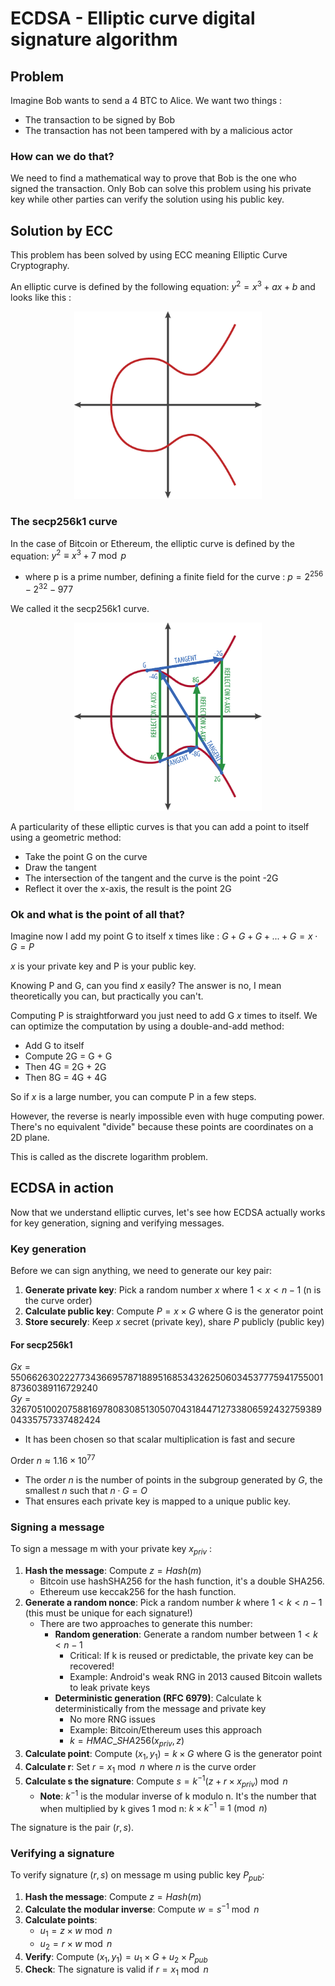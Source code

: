 # ECDSA - Elliptic curve digital signature algorithm
## Problem
Imagine Bob wants to send a 4 BTC to Alice. 
We want two things :
- The transaction to be signed by Bob
- The transaction has not been tampered with by a malicious actor

### How can we do that?

We need to find a mathematical way to prove that Bob is the one who signed the transaction.
Only Bob can solve this problem using his private key while other parties can verify the solution using his public key.

## Solution by ECC
This problem has been solved by using ECC meaning Elliptic Curve Cryptography.

An elliptic curve is defined by the following equation: $`y^2 = x^3 + ax + b`$ and looks like this :

<div style="text-align: center;">
  <img src="images/elliptic-curve.png" alt="Elliptic Curve" width="300"/>
</div>


### The secp256k1 curve
In the case of Bitcoin or Ethereum, the elliptic curve is defined by the equation: $`y^2 \equiv x^3 + 7 \bmod p`$ <br/>
- where p is a prime number, defining a finite field for the curve :  $`p = 2^{256} - 2^{32} - 977`$ <br/>


We called it the secp256k1 curve.

<div style="text-align: center;">
  <img src="images/elliptic-curve-2.png" alt="Elliptic Curve" width="300"/>
</div>

A particularity of these elliptic curves is that you can add a point to itself using a geometric method:
- Take the point G on the curve
- Draw the tangent
- The intersection of the tangent and the curve is the point -2G
- Reflect it over the x-axis, the result is the point 2G

### Ok and what is the point of all that?

Imagine now I add my point G to itself x times like : $`G + G + G + ... + G = x \cdot G = P`$

$`x`$ is your private key and P is your public key.

Knowing P and G, can you find $`x`$ easily? 
The answer is no, I mean theoretically you can, but practically you can't.

Computing P is straightforward you just need to add G $`x`$ times to itself.
We can optimize the computation by using a double-and-add method: 

- Add G to itself
- Compute 2G = G + G
- Then 4G = 2G + 2G
- Then 8G = 4G + 4G

So if $`x`$ is a large number, you can compute P in a few steps.

However, the reverse is nearly impossible even with huge computing power. There's no equivalent "divide" because these points are coordinates on a 2D plane.

This is called as the discrete logarithm problem.

## ECDSA in action

Now that we understand elliptic curves, let's see how ECDSA actually works for key generation, signing and verifying messages.

### Key generation

Before we can sign anything, we need to generate our key pair:

1. **Generate private key**: Pick a random number $`x`$ where $`1 < x < n - 1 `$ (n is the curve order)
2. **Calculate public key**: Compute $`P = x × G`$ where G is the generator point
3. **Store securely**: Keep $`x`$ secret (private key), share $`P`$ publicly (public key)

#### For secp256k1
$`Gx = 55066263022277343669578718895168534326250603453777594175500187360389116729240`$ <br/>
$`Gy = 32670510020758816978083085130507043184471273380659243275938904335757337482424`$ <br/>
- It has been chosen so that scalar multiplication is fast and secure

Order $`n  ≈ 1.16 × 10^{77}`$

- The order $`n`$ is the number of points in the subgroup generated by $`G`$, the smallest $`n`$ such that $`n\cdot G = O`$ <br/>
- That ensures each private key is mapped to a unique public key.



### Signing a message

To sign a message m with your private key $x_{priv}$ :

1. **Hash the message**: Compute $`z = Hash(m)`$ <br/>
    - Bitcoin use hashSHA256 for the hash function, it's a double SHA256.
    - Ethereum use keccak256 for the hash function.
2. **Generate a random nonce**: Pick a random number $`k`$ where $`1 < k < n-1`$ (this must be unique for each signature!)
    - There are two approaches to generate this number:
      - **Random generation**: Generate a random number between $`1 < k < n-1`$
        - Critical: If k is reused or predictable, the private key can be recovered!
        - Example: Android's weak RNG in 2013 caused Bitcoin wallets to leak private keys
      - **Deterministic generation (RFC 6979)**: Calculate k deterministically from the message and private key
        - No more RNG issues
        - Example: Bitcoin/Ethereum uses this approach
        - $`k=HMAC\_SHA256(x_{priv},z)`$
3. **Calculate point**: Compute $`(x_{1}, y_{1}) = k × G`$ where G is the generator point
4. **Calculate r**: Set $`r = x_1 \bmod n`$ where $`n`$ is the curve order
5. **Calculate s the signature**: Compute $`s = k^{-1}(z + r × x_{priv}) \bmod n`$
   - **Note**: $`k^{-1}`$ is the modular inverse of k modulo n. It's the number that when multiplied by k gives 1 mod n: $`k × k^{-1} ≡ 1 \pmod{n}`$

The signature is the pair $`(r, s)`$.

### Verifying a signature

To verify signature $`(r, s)`$ on message m using public key $`P_{pub}`$:

1. **Hash the message**: Compute $`z = Hash(m)`$ 
2. **Calculate the modular inverse**: Compute $`w = s^{-1} \bmod n`$
3. **Calculate points**: 
   - $`u_{1} = z × w \bmod n`$
   - $`u_{2} = r × w \bmod n`$
4. **Verify**: Compute $`(x_{1}, y_{1}) = u_{1} × G + u_{2} × P_{pub}`$
5. **Check**: The signature is valid if $`r = x_{1} \bmod  n`$